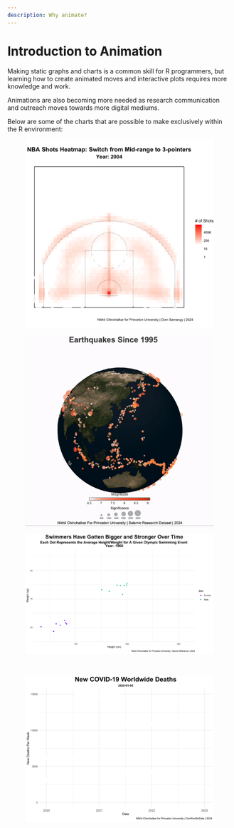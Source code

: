```yaml
---
description: Why animate?
---
```


# Introduction to Animation

Making static graphs and charts is a common skill for R programmers, but learning how to create animated moves and interactive plots requires more knowledge and work.&#x20;

Animations are also becoming more needed as research communication and outreach moves towards more digital mediums.

Below are some of the charts that are possible to make exclusively within the R environment:

<div data-full-width="true">

<figure><img src=".gitbook/assets/final 11.gif" alt="" width="563"><figcaption></figcaption></figure>

 

<figure><img src=".gitbook/assets/final 12.gif" alt=""><figcaption></figcaption></figure>

</div>

<div data-full-width="true">

<figure><img src=".gitbook/assets/final 7.gif" alt=""><figcaption></figcaption></figure>

 

<figure><img src=".gitbook/assets/final 8.gif" alt=""><figcaption></figcaption></figure>

</div>

<div data-full-width="true">

<figure><img src=".gitbook/assets/final 5.gif" alt=""><figcaption></figcaption></figure>

 

<figure><img src=".gitbook/assets/final 9.gif" alt=""><figcaption></figcaption></figure>

</div>

<div data-full-width="true">

<figure><img src=".gitbook/assets/final 10.gif" alt=""><figcaption></figcaption></figure>

</div>

<div data-full-width="true">

<figure><img src=".gitbook/assets/final 13 (1).gif" alt=""><figcaption></figcaption></figure>

 

<figure><img src=".gitbook/assets/final 6 (2).gif" alt=""><figcaption></figcaption></figure>

</div>
